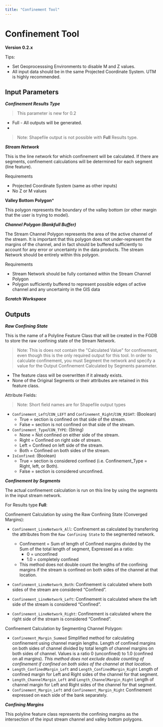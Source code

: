 ```yaml
---
title: "Confinement Tool"
---
```


# Confinement Tool #
**Version 0.2.x**

Tips:

* Set Geoprocesssing Environments to disable M and Z values.
* All input data should be in the same Projected Coordinate System. UTM is highly recommended.

## Input Parameters ##

***Confinement Results Type***

> This parameter is new for 0.2

+ Full - All outputs will be generated. 
+ 

> Note: Shapefile output is not possible with **Full** Results type.

***Stream Network***

This is the line network for which confinement will be calculated. If there are segments, confinement calculations will be determined for each segment (line feature).

Requirements

* Projected Coordinate System (same as other inputs)
* No Z or M values

**Valley Bottom Polygon***

This polygon represents the boundary of the valley bottom (or other margin that the user is trying to model). 

***Channel Polygon (Bankfull Buffer)***

The Stream Channel Polygon represents the area of the active channel of the stream. It is important that this polygon does not under-represent the margins of the channel, and in fact should be buffered sufficiently to account for any error or uncertainty in the data products. The stream Network should be entirely within this polygon.

Requirements

* Stream Network should be fully contained within the Stream Channel Polygon
* Polygon sufficiently buffered to represent possible edges of active channel and any uncertainty in the GIS data


***Scratch Workspace***


## Outputs ##

***Raw Confining State***

This is the name of a Polyline Feature Class that will be created in the FGDB to store the raw confining state of the Stream Network.

> Note: This is does not contain the "Calculated Value" for confinement, even though this is the only required output for this tool. In order to calculate confinement, you must Segment the network and specify a value for the Output Confinement Calculated by Segments parameter.

* The feature class will be overwritten if it already exists.
* None of the Original Segments or their attributes are retained in this feature class.

Attribute Fields:
> Note: Short field names are for Shapefile output types

* `Confinement_Left`/`CON_LEFT` and `Confinement_Right`/`CON_RIGHT`: (Boolean) 
	* True = section is confined on that side of the stream.
	* False = section is not confined on that side of the stream. 
* `Confinement_Type`/`CON_TYPE`: (String) 
	* None = Not confined on either side of the stream.
	* Right = Confined on right side of stream.
	* Left = Confined on left side of the stream. 
	* Both = Confined on both sides of the stream.
* `IsConfined`: (Boolean) 
	* True = section is considered confined (i.e. Confinement_Type = Right, left, or Both).
	* False = section is considered unconfined.



***Confinement by Segments***

The actual confinement calculation is run on this line by using the segments in the input stream network.  

For Results type **Full**:

Confinement Calculation by using the Raw Confining State (Converged Margins):

* `Confinement_LineNetwork_All`: 
Confinement as calculated by transferring the attributes from the `Raw Confining State` to the segmented network. 

	* Confinement = Sum of length of Confined margins divided by the Sum of the total length of segment, Expressed as a ratio:
		* 0  = unconfined 
		* 1.0 = completely confined
	* This method does not double count the lengths of the confining margins if the stream is confined on both sides of the channel at that location. 

* `Confinement_LineNetwork_Both`: Confinement is calculated where both sides of the stream are considered “Confined”.
* `Confinement_LineNetwork_Left`: Confinement is calculated where the left side of the stream is considered “Confined”.
* `Confinement_LineNetwork_Right`: Confinement is calculated where the right side of the stream is considered “Confined”.

Confinement Calculation by Segmenting Channel Polygon:

* `Confinement_Margin_Summed`
Simplified method for calculating confinement using channel margin lengths. Length of confined margins on both sides of channel divided by total length of channel margins on both sides of channel. Values is a ratio 0 (unconfined) to 1.0 (confined on all margins). *This method does not exclude double counting of confinement if confined on both sides of the channel at that location*.
* `Length_ConfinedMargin_Left` and `Length_ConfinedMargin_Right`
Length of confined margin for Left and Right sides of the channel for that segment.
* `Length_ChannelMargin_Left` and 
`Length_ChannelMargin_Right`
Length of channel margin for Left and Right sides of the channel for that segment.
* `Confinement_Margin_Left` and 
`Confinement_Margin_Right` 
Confinement expressed on each side of the bank separately.

***Confining Margins***

This polyline feature class represents the confining margins as the intersection of the input stream channel and valley bottom polygons. 